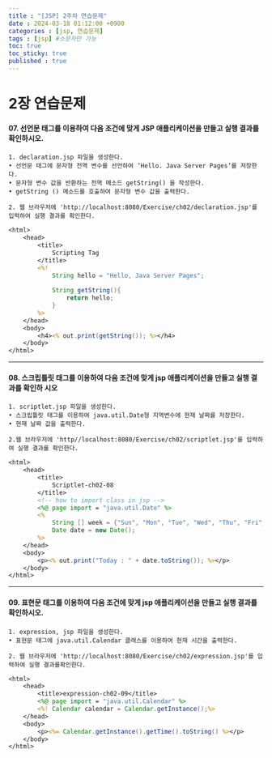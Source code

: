```yaml
---
title : "[JSP] 2주차 연습문제"
date : 2024-03-18 01:12:00 +0900
categories : [jsp, 연습문제]
tags : [jsp] #소문자만 가능
toc: true
toc_sticky: true
published : true
---
```


# 2장 연습문제

#### 07. 선언문 태그를 이용하여 다음 조건에 맞게 JSP 애플리케이션을 만들고 실행 결과를 확인하시오.

```
1. declaration.jsp 파일을 생성한다.
• 선언문 태그에 문자형 전역 변수를 선언하여 ‘Hello. Java Server Pages‘를 저장한다.
• 문자형 변수 값을 반환하는 전역 메소드 getString() 을 작성한다.
• getString () 메소드를 호출하여 문자형 변수 값을 출력한다.

2. 웹 브라우저에 'http://localhost:8080/Exercise/ch02/declaration.jsp'를 입력하여 실행 결과를 확인한다.
```

```jsp
<html>
	<head>
		<title>
			Scripting Tag
		</title>
		<%! 
    		String hello = "Hello, Java Server Pages"; 
	
			String getString(){
				return hello;
			}
		%>
	</head>
	<body>
		<h4><% out.print(getString()); %></h4>
	</body>
</html>
```



---



#### 08. 스크립틀릿 태그를 이용하여 다음 조건에 맞게 jsp 애플리케이션을 만들고 실행 결과를 확인하 시오

```
1. scriptlet.jsp 파일을 생성한다.
• 스크립틀릿 태그를 이용하여 java.util.Date형 지역변수에 현재 날짜를 저장한다.
• 현재 날짜 값을 출력한다.

2.웹 브라우저에 'http//localhost:8080/Exercise/ch02/scriptlet.jsp'를 입력하여 실행 결과를 확인한다.
```

```jsp
<html>
	<head>
		<title>
			Scriptlet-ch02-08
		</title>
		<!-- how to import class in jsp --> 
		<%@ page import = "java.util.Date" %>
		<%
			String [] week = {"Sun", "Mon", "Tue", "Wed", "Thu", "Fri", "Sat"};
			Date date = new Date();
		%>
	</head>
	<body>
		<p><% out.print("Today : " + date.toString()); %></p>
	</body>
</html>
```



---



#### 09. 표현문 태그를 이용하여 다음 조건에 맞게 jsp 애플리케이션을 만들고 실행 결과를 확인하시오.

```
1. expression, jsp 파일을 생성한다.
• 표현문 태그에 java.util.Calendar 클래스를 이용하여 현재 시간을 출력한다.

2. 웹 브라우저에 'http://localhost:8080/Exercise/ch02/expression.jsp'를 입력하여 실행 결과를확인한다.
```

```jsp
<html>
	<head>
		<title>expression-ch02-09</title>
		<%@ page import = "java.util.Calendar" %>
		<%! Calendar calendar = Calendar.getInstance();%>
	</head>
	<body>
		<p><%= Calendar.getInstance().getTime().toString() %></p>
	</body>
</html>
```

